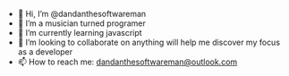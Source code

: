 - 👋 Hi, I’m @dandanthesoftwareman
- 👀 I’m a musician turned programer
- 🌱 I’m currently learning javascript
- 💞️ I’m looking to collaborate on anything will help me discover my focus as a developer
- 📫 How to reach me: dandanthesoftwareman@outlook.com

<!---
dandanthesoftwareman/dandanthesoftwareman is a ✨ special ✨ repository because its `README.md` (this file) appears on your GitHub profile.
You can click the Preview link to take a look at your changes.
--->
